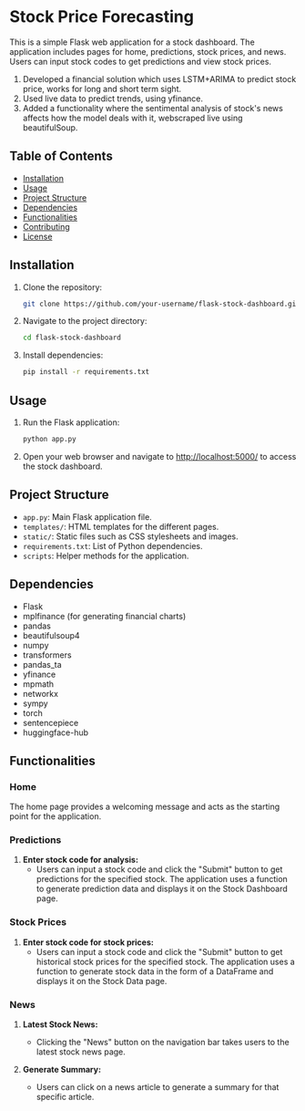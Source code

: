 # Stock Price Forecasting

This is a simple Flask web application for a stock dashboard. The application includes pages for home, predictions, stock prices, and news. Users can input stock codes to get predictions and view stock prices.
1. Developed a financial solution which uses LSTM+ARIMA to predict stock price, works for long and short term sight.
2. Used live data to predict trends, using yfinance.
3. Added a functionality where the sentimental analysis of stock's news affects how the model deals with it, webscraped live using beautifulSoup.

## Table of Contents

- [Installation](#installation)
- [Usage](#usage)
- [Project Structure](#project-structure)
- [Dependencies](#dependencies)
- [Functionalities](#functionalities)
- [Contributing](#contributing)
- [License](#license)

## Installation

1. Clone the repository:

    ```bash
    git clone https://github.com/your-username/flask-stock-dashboard.git
    ```

2. Navigate to the project directory:

    ```bash
    cd flask-stock-dashboard
    ```

3. Install dependencies:

    ```bash
    pip install -r requirements.txt
    ```

## Usage

1. Run the Flask application:

    ```bash
    python app.py
    ```

2. Open your web browser and navigate to [http://localhost:5000/](http://localhost:5000/) to access the stock dashboard.

## Project Structure

- `app.py`: Main Flask application file.
- `templates/`: HTML templates for the different pages.
- `static/`: Static files such as CSS stylesheets and images.
- `requirements.txt`: List of Python dependencies.
- `scripts`: Helper methods for the application.

## Dependencies

- Flask
- mplfinance (for generating financial charts)
- pandas
- beautifulsoup4
- numpy
- transformers
- pandas_ta
- yfinance
- mpmath
- networkx
- sympy
- torch
- sentencepiece
- huggingface-hub

## Functionalities

### Home

The home page provides a welcoming message and acts as the starting point for the application.

### Predictions

1. **Enter stock code for analysis:**
   - Users can input a stock code and click the "Submit" button to get predictions for the specified stock. The application uses a function to generate prediction data and displays it on the Stock Dashboard page.

### Stock Prices

1. **Enter stock code for stock prices:**
   - Users can input a stock code and click the "Submit" button to get historical stock prices for the specified stock. The application uses a function to generate stock data in the form of a DataFrame and displays it on the Stock Data page.

### News

1. **Latest Stock News:**
   - Clicking the "News" button on the navigation bar takes users to the latest stock news page.

2. **Generate Summary:**
   - Users can click on a news article to generate a summary for that specific article.


